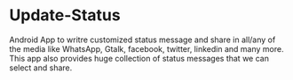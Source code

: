 # Update-Status
Android App to writre customized status message and share in all/any of the media like WhatsApp, Gtalk, facebook, twitter, linkedin and many more. This app also provides huge collection of status messages that we can select and share.
